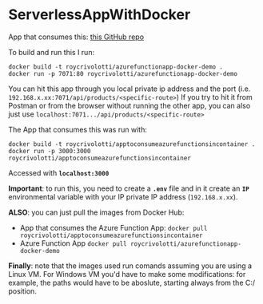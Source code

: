 # ServerlessAppWithDocker

App that consumes this: [this GitHub repo](https://github.com/RoyCrivolotti/AppToConsumeAzureFunctionsInContainerDemo)

To build and run this I run:
```
docker build -t roycrivolotti/azurefunctionapp-docker-demo .
docker run -p 7071:80 roycrivolotti/azurefunctionapp-docker-demo
```
You can hit this app through you local private ip address and the port (i.e. `192.168.x.xx:7071/api/products/<specific-route>`)
If you try to hit it from Postman or from the browser without running the other app, you can also just use `localhost:7071.../api/products/<specific-route>`


The App that consumes this was run with:
```
docker build -t roycrivolotti/apptoconsumeazurefunctionsincontainer .
docker run -p 3000:3000 roycrivolotti/apptoconsumeazurefunctionsincontainer
```
Accessed with **`localhost:3000`**

**Important**: to run this, you need to create a **`.env`** file and in it create an **`IP`** environmental variable with your IP private IP address (`192.168.x.xx`).

**ALSO**: you can just pull the images from Docker Hub:
- App that consumes the Azure Function App: `docker pull roycrivolotti/apptoconsumeazurefunctionsincontainer`
- Azure Function App `docker pull roycrivolotti/azurefunctionapp-docker-demo`

**Finally**: note that the images used run comands assuming you are using a Linux VM. For Windows VM you'd have to make some modifications: for example, the paths would have to be aboslute, starting always from the C:/ position.
